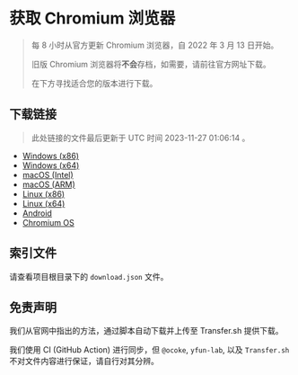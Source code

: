 # 获取 Chromium 浏览器

> 每 8 小时从官方更新 Chromium 浏览器，自 2022 年 3 月 13 日开始。
> 
> 旧版 Chromium 浏览器将**不会**存档，如需要，请前往官方网址下载。
>
> 在下方寻找适合您的版本进行下载。

## 下载链接

> 此处链接的文件最后更新于 UTC 时间 2023-11-27 01:06:14
。

- [Windows (x86)](https://transfer.sh/RLViEkfSYK/Win.zip)
- [Windows (x64)](https://transfer.sh/9MH0KLcbjD/Win_x64.zip)
- [macOS (Intel)](https://transfer.sh/VDSsXbxgfW/Mac.zip)
- [macOS (ARM)](https://transfer.sh/rpWAKkSdz9/Mac_Arm.zip)
- [Linux (x86)](https://transfer.sh/3MqPoOeSi9/Linux.zip)
- [Linux (x64)](https://transfer.sh/Y0gR8L1zzS/Linux_x64.zip)
- [Android](https://transfer.sh/cIQ3Qg9hAn/Android.zip)
- [Chromium OS](https://transfer.sh/qQzre4sd0J/Linux_ChromiumOS_Full.zip)

## 索引文件

请查看项目根目录下的 `download.json` 文件。

## 免责声明

我们从官网中指出的方法，通过脚本自动下载并上传至 Transfer.sh 提供下载。

我们使用 CI (GitHub Action) 进行同步，但 `@ocoke`, `yfun-lab`, 以及 `Transfer.sh` 不对文件内容进行保证，请自行对其分辨。
